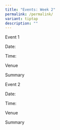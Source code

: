 ```yaml
---
title: "Events: Week 2"
permalink: /permalink/
variant: tiptap
description: ""
---
```

<p>Event 1</p><p>Date:</p><p>Time:</p><p>Venue</p><p>Summary</p><p></p><p>Event 2</p><p>Date:</p><p>Time:</p><p>Venue</p><p>Summary</p><p></p>